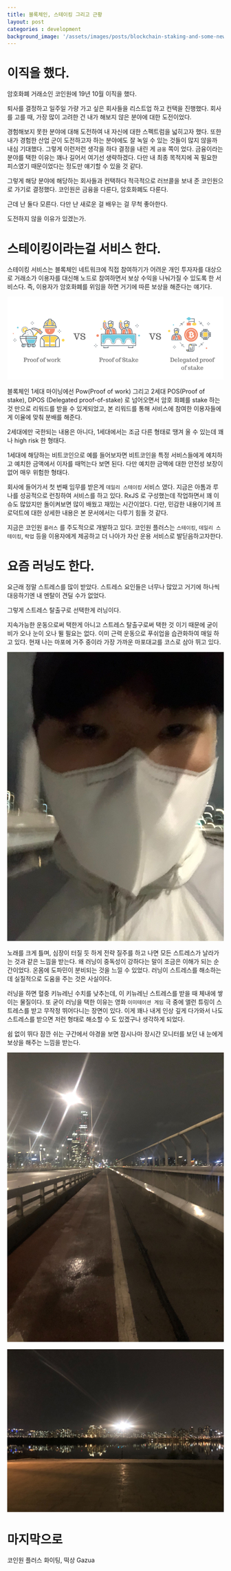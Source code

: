 ```yaml
---
title: 블록체인, 스테이킹 그리고 근황
layout: post
categories : development
background_image: '/assets/images/posts/blockchain-staking-and-some-news/POW-POS-DPOS.png'
---
```


# 이직을 했다.

암호화폐 거래소인 코인원에 19년 10월 이직을 했다.

퇴사를 결정하고 일주일 가량 가고 싶은 회사들을 리스트업 하고 컨택을 진행했다.
회사를 고를 때, 가장 많이 고려한 건 내가 해보지 않은 분야에 대한 도전이었다.

경험해보지 못한 분야에 대해 도전하여 내 자신에 대한 스펙트럼을 넓히고자 했다.
또한 내가 경험한 산업 군이 도전하고자 하는 분야에도 잘 녹일 수 있는 것들이 많지 않을까 내심 기대했다.
그렇게 이런저런 생각을 하다 결정을 내린 게 `금융` 쪽이 었다.
금융이라는 분야를 택한 이유는 꽤나 길어서 여기선 생략하겠다. 다만 내 최종 목적지에 꼭 필요한 피스였기 때문이었다는 정도만 얘기할 수 있을 것 같다.

그렇게 해당 분야에 해당하는 회사들과 컨택하다 적극적으로 러브콜을 보내 준 코인원으로 가기로 결정했다. 
코인원은 금융을 다룬다, 암호화폐도 다룬다.

근데 난 둘다 모른다.
다만 난 새로운 걸 배우는 걸 무척 좋아한다.

도전하지 않을 이유가 있겠는가.

# 스테이킹이라는걸 서비스 한다.

스테이킹 서비스는 블록체인 네트워크에 직접 참여하기가 어려운 개인 투자자를 대상으로 거래소가 이용자를 대신해 노드로 참여하면서 보상 수익을 나눠가질 수 있도록 한 서비스다.
즉, 이용자가 암호화폐를 위임을 하면 거기에 따른 보상을 해준다는 얘기다.

![](/assets/images/posts/blockchain-staking-and-some-news/POW-POS-DPOS.png)

블록체인 1세대 마이닝에선 Pow(Proof of work) 그리고 2세대 POS(Proof of stake), DPOS (Delegated proof-of-stake) 로 넘어오면서 암호 화폐를 stake 하는 것 만으로 리워드를 받을 수 있게되었고, 본 리워드를 통해 서비스에 참여한 이용자들에게 이율에 맞춰 분배를 해준다.

2세대에만 국한되는 내용은 아니다, 1세대에서는 조금 다른 형태로 땡겨 올 수 있는데 꽤나 high risk 한 형태다.

1세대에 해당하는 비트코인으로 예를 들어보자면 비트코인을 특정 서비스들에게 예치하고 예치한 금액에서 이자를 때먹는다 보면 된다.
다만 예치한 금액에 대한 안전성 보장이 없어 매우 위험한 형태다. 

회사에 들어가서 첫 번째 임무를 받은게 `데일리 스테이킹` 서비스 였다.
지금은 아톰과 루나를 성공적으로 런칭하여 서비스를 하고 있다. RxJS 로 구성했는데 작업하면서 꽤 이슈도 많았지만 돌이켜보면 많이 배웠고 재밌는 시간이었다.
다만, 민감한 내용이기에 프로덕트에 대한 상세한 내용은 본 문서에서는 다루기 힘들 것 같다.

지금은 코인원 `플러스` 를 주도적으로 개발하고 있다.
코인원 플러스는 `스테이킹`, `데일리 스테이킹`, `락업` 등을 이용자에게 제공하고 더 나아가 자산 운용 서비스로 발딛음하고자한다.

# 요즘 러닝도 한다.

요근래 정말 스트레스를 많이 받았다.
스트레스 요인들은 너무나 많았고 거기에 하나씩 대응하기엔 내 멘탈이 견딜 수가 없었다.

그렇게 스트레스 탈출구로 선택한게 러닝이다.

지속가능한 운동으로써 택한게 아니고 스트레스 탈출구로써 택한 것 이기 때문에 굳이 비가 오나 눈이 오나 뛸 필요는 없다. 이미 근력 운동으로 푸쉬업을 습관화하여 매일 하고 있다. 현재 나는 마포에 거주 중이라 가장 가까운 마포대교를 코스로 삼아 뛰고 있다.

![](/assets/images/posts/blockchain-staking-and-some-news/Image-from-iOS.jpg)

노래를 크게 틀며, 심장이 터질 듯 하게 전략 질주를 하고 나면 모든 스트레스가 날라가는 것과 같은 느낌을 받는다.
왜 러닝이 중독성이 강하다는 말이 조금은 이해가 되는 순간이었다. 온몸에 도파민이 분비되는 것을 느낄 수 있었다.
러닝이 스트레스를 해소하는데 실질적으로 도움을 주는 것은 사실이다.

러닝을 하면 혈중 키뉴레닌 수치를 낮추는데, 이 키뉴레닌 스트레스를 받을 때 체내에 쌓이는 물질이다.
또 굳이 러닝을 택한 이유는 영화 `이미테이션 게임` 극 중에 앨런 튜링이 스트레스를 받고 무작정 뛰어다니는 장면이 있다.
이게 꽤나 내게 인상 깊게 다가와서 나도 스트레스를 받으면 저런 형태로 해소할 수 도 있겠구나 생각하게 되었다.

쉼 없이 뛰다 잠깐 쉬는 구간에서 야경을 보면 잠시나마 장시간 모니터를 보던 내 눈에게 보상을 해주는 느낌을 받는다.

![](/assets/images/posts/blockchain-staking-and-some-news/Image-from-iOS-1.jpg)

![](/assets/images/posts/blockchain-staking-and-some-news/Image-from-iOS-2.jpg)

# 마지막으로

코인원 플러스 화이팅, 떡상 Gazua